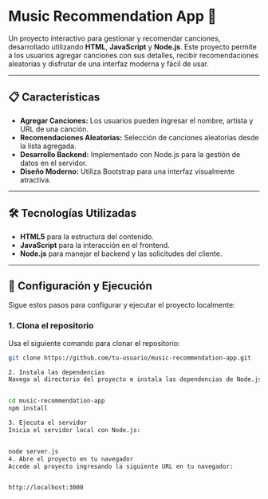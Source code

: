 # Music Recommendation App 🎵

Un proyecto interactivo para gestionar y recomendar canciones, desarrollado utilizando **HTML**, **JavaScript** y **Node.js**. Este proyecto permite a los usuarios agregar canciones con sus detalles, recibir recomendaciones aleatorias y disfrutar de una interfaz moderna y fácil de usar.

---

## 📋 Características
- **Agregar Canciones:** Los usuarios pueden ingresar el nombre, artista y URL de una canción.
- **Recomendaciones Aleatorias:** Selección de canciones aleatorias desde la lista agregada.
- **Desarrollo Backend:** Implementado con Node.js para la gestión de datos en el servidor.
- **Diseño Moderno:** Utiliza Bootstrap para una interfaz visualmente atractiva.

---

## 🛠️ Tecnologías Utilizadas
- **HTML5** para la estructura del contenido.
- **JavaScript** para la interacción en el frontend.
- **Node.js** para manejar el backend y las solicitudes del cliente.

---

## 🚀 Configuración y Ejecución

Sigue estos pasos para configurar y ejecutar el proyecto localmente:

### 1. Clona el repositorio
Usa el siguiente comando para clonar el repositorio:
```bash
git clone https://github.com/tu-usuario/music-recommendation-app.git

2. Instala las dependencias
Navega al directorio del proyecto e instala las dependencias de Node.js:


cd music-recommendation-app
npm install

3. Ejecuta el servidor
Inicia el servidor local con Node.js:


node server.js
4. Abre el proyecto en tu navegador
Accede al proyecto ingresando la siguiente URL en tu navegador:


http://localhost:3000
